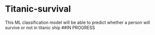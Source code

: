 # Titanic-survival
This ML classification model will be able to predict whether a person will survive or not in titanic ship
##IN PROGRESS
